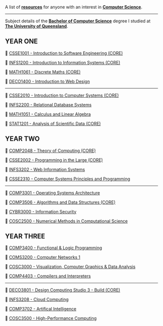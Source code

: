 A list of [**resources**](https://williamgleeson.github.io/computer.science/) for anyone with an interest in [**Computer Science**](https://en.wikipedia.org/wiki/Computer_science).

***

Subject details of the [**Bachelor of Computer Science**](https://study.uq.edu.au/study-options/programs/bachelor-computer-science-2451) degree I studied at [**The University of Queensland**](https://www.uq.edu.au/).

  

## YEAR ONE

🔖 [CSSE1001 - Introduction to Software Engineering (CORE)](https://my.uq.edu.au/programs-courses/course.html?course_code=CSSE1001)

🔖 [INFS1200 - Introduction to Information Systems (CORE)](https://my.uq.edu.au/programs-courses/course.html?course_code=INFS1200)

🔖 [MATH1061 - Discrete Maths (CORE)](https://my.uq.edu.au/programs-courses/course.html?course_code=MATH1061)

🔖 [DECO1400 - Introduction to Web Design](https://my.uq.edu.au/programs-courses/course.html?course_code=DECO1400)

***

🔖 [CSSE2010 - Introduction to Computer Systems (CORE)](https://my.uq.edu.au/programs-courses/course.html?course_code=CSSE2010)

🔖 [INFS2200 - Relational Database Systems](https://my.uq.edu.au/programs-courses/course.html?course_code=INFS2200)

🔖 [MATH1051 - Calculus and Linear Algebra](https://my.uq.edu.au/programs-courses/course.html?course_code=MATH1051)

🔖 [STAT1201 - Analysis of Scientific Data (CORE)](https://my.uq.edu.au/programs-courses/course.html?course_code=STAT1201)

  

## YEAR TWO

🔖 [COMP2048 - Theory of Computing (CORE)](https://my.uq.edu.au/programs-courses/course.html?course_code=COMP2048)

🔖 [CSSE2002 - Programming in the Large (CORE)](https://my.uq.edu.au/programs-courses/course.html?course_code=CSSE2002)

🔖 [INFS3202 - Web Information Systems](https://my.uq.edu.au/programs-courses/course.html?course_code=INFS3202)

🔖 [CSSE2310 - Computer Systems Principles and Programming](https://my.uq.edu.au/programs-courses/course.html?course_code=CSSE2310)

***

🔖 [COMP3301 - Operating Systems Architecture](https://my.uq.edu.au/programs-courses/course.html?course_code=COMP3301)

🔖 [COMP3506 - Algorithms and Data Structures (CORE)](https://my.uq.edu.au/programs-courses/course.html?course_code=COMP3506)

🔖 [CYBR3000 - Information Security](https://my.uq.edu.au/programs-courses/course.html?course_code=CYBR3000)

🔖 [COSC2500 - Numerical Methods in Computational Science](https://my.uq.edu.au/programs-courses/course.html?course_code=COSC2500)

  

## YEAR THREE

🔖 [COMP3400 - Functional & Logic Programming](https://my.uq.edu.au/programs-courses/course.html?course_code=COMP3400)

🔖 [COMS3200 - Computer Networks 1](https://my.uq.edu.au/programs-courses/course.html?course_code=COMS3200)

🔖 [COSC3000 - Visualization, Computer Graphics & Data Analysis](https://my.uq.edu.au/programs-courses/course.html?course_code=COSC3000)

🔖 [COMP4403 - Compilers and Interpreters](https://my.uq.edu.au/programs-courses/course.html?course_code=COMP4403)

***

🔖 [DECO3801 - Design Computing Studio 3 - Build (CORE)](https://my.uq.edu.au/programs-courses/course.html?course_code=DECO3801)

🔖 [INFS3208 - Cloud Computing](https://my.uq.edu.au/programs-courses/course.html?course_code=INFS3208)

🔖 [COMP3702 - Artifical Intelligence](https://my.uq.edu.au/programs-courses/course.html?course_code=COMP3702)

🔖 [COSC3500 - High-Performance Computing](https://my.uq.edu.au/programs-courses/course.html?course_code=COSC3500)
